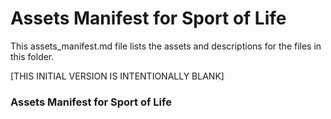 # Assets Manifest for Sport of Life
This assets_manifest.md file lists the assets and descriptions for the files in this folder.

[THIS INITIAL VERSION IS INTENTIONALLY BLANK]

### Assets Manifest for Sport of Life
